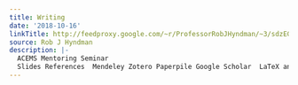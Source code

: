 ```yaml
---
title: Writing
date: '2018-10-16'
linkTitle: http://feedproxy.google.com/~r/ProfessorRobJHyndman/~3/sdzEGXNftxY/
source: Rob J Hyndman
description: |-
  ACEMS Mentoring Seminar
  Slides References  Mendeley Zotero Paperpile Google Scholar  LaTeX and Rmarkdown  TeXlive Rmarkdown Rmarkdown thesis template Rmarkdown templates for papers  Text Editors  SublimeText Atom TeXstudio RStudio  Version control  Happy git with R Github<img src="http://feeds.feedburner.com/~r/ProfessorRobJHyndman/~4/sdzEGXNftxY" height="1" width="1" alt=""/>
---
```

